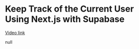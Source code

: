 # Keep Track of the Current User Using Next.js with Supabase

[Video link](https://www.egghead.io/lessons/supabase-keep-track-of-the-current-user-using-next-js-with-supabase?pl=supabase-84e58958)

null
